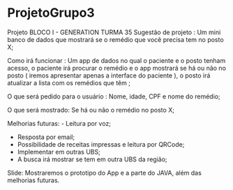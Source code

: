 # ProjetoGrupo3
Projeto BLOCO I - GENERATION TURMA 35
Sugestão de projeto : Um mini banco de dados que mostrará se o remédio que você precisa tem no posto X; 


Como irá funcionar : Um app  de dados no qual o paciente  e o posto tenham acesso, o paciente irá procurar o remédio e o app mostrará se há ou não no posto ( iremos apresentar apenas a interface do paciente ), o posto irá atualizar a lista com os remédios que têm ;

O que será pedido para o usuário : Nome, idade, CPF e nome do remédio; 

O que será mostrado: 
Se há ou não o remédio no posto X; 

Melhorias futuras: - Leitura por voz; 
- Resposta por email; 
- Possibilidade de receitas impressas e leitura por QRCode; 
- Implementar em outras UBS; 
- A busca irá mostrar se tem em outra UBS da região; 


Slide: Mostraremos o prototipo do App e a parte do JAVA, além das melhorias futuras.
